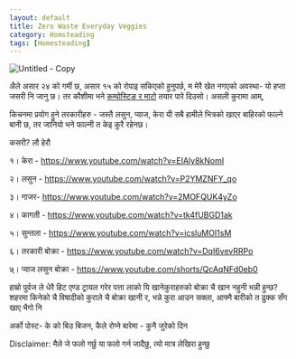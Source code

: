 ```yaml
---
layout: default
title: Zero Waste Everyday Veggies
category: Homsteading
tags: [Homesteading]
---
```

![Untitled - Copy](https://github.com/AWS-Nepal/write-the-docs-1/assets/109033173/26eba065-8b58-4a73-85b3-e26e3d25f8d8)

अैले असार २४ को गर्मी छ, असार १५ को रोपाइ सकिएको हुनुपर्छ, म मेरै खेत नगएको अवस्था- यो हप्ता जसरी नि जानु छ।
तर कौशीमा भने [कम्पोस्टिङ र माटो](https://www.youtube.com/watch?v=Mz5Y1w222iQ) तयार पारे दिउसो।
असली कुरामा आम्,

किचनमा प्रयोग हुने तरकारीहरु - जस्तै लसुन, प्याज, केरा यी सबै हामीले भित्रको खाएर बाहिरको फाल्ने बानी छ, तर जानियो भने फाल्नी त केइ कुरै रहेनछ।

कसरी? लौ हेरौ

१। केरा - https://www.youtube.com/watch?v=EIAly8kNomI

२। लसुन - https://www.youtube.com/watch?v=P2YMZNFY_qo

३। गाजर- https://www.youtube.com/watch?v=2MOFQUK4yZo

४। कागती - https://www.youtube.com/watch?v=tk4fUBGD1ak

५। सुन्तला - https://www.youtube.com/watch?v=icsluMOI1sM

६। तरकारी बोक्रा - https://www.youtube.com/watch?v=DqI6vevRRPo

७्। प्याज लसुन बोक्रा - https://www.youtube.com/shorts/QcAqNFd0eb0

हाम्रो पुर्वज ले धेरै हिट एण्ड ट्रायल गरेर पत्ता लाको यि खानेकुराहरुको बोक्रा चै खान नहुनी भन्नी हुन्छ?
शहरमा किनेको चै विषादीको कुराले चै बोक्रा खानी र, भन्ने कुरा आउन सक्ला, आफ्नै बारीको त ढुक्क सँग खाए भैगो नि

अर्को पोस्ट- के को बिउ बिजन, कैले रोप्ने बारेमा - कुनै जुरेको दिन

Disclaimer: मैले जे फलो गर्छु या फलो गर्न जादैछु, त्यो मात्र लेखिरा हुन्छु


 
